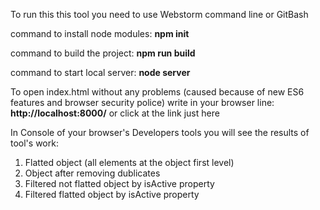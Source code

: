 To run this this tool you need to use Webstorm command line or GitBash

command to install node modules: <b>npm init</b>

command to build the project: <b>npm run build</b>

command to start local server: <b>node server</b>

To open index.html without any problems (caused because of new ES6 features and browser security police) write in your browser line:
<b>http://localhost:8000/</b> or click at the link just here

In Console of your browser's Developers tools you will see the results of tool's work:
1) Flatted object (all elements at the object first level)
2) Object after removing dublicates
3) Filtered not flatted object by isActive property
3) Filtered flatted object by isActive property
